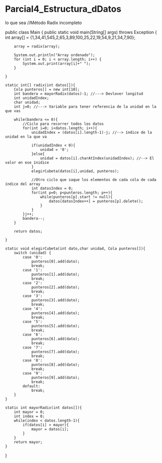 # Parcial4_Estructura_dDatos
lo que sea
//Método Radix incompleto

public class Main {
    public static void main(String[] args) throws Exception {
        int array[] = {1,34,41,545,2,65,3,89,100,25,22,19,54,9,21,34,7,90};
        
        array = radix(array);
        
        System.out.println("Array ordenado");
        for (int i = 0; i < array.length; i++) {
            System.out.print(array[i]+" ");
        }

    }
    
    static int[] radix(int datos[]){
        Cola punteros[] = new int[10];
        int bandera = mayorRadix(datos)-1; //---> Devlover longitud
        int unidadIndex;
        char unidad;
        int j=0; //---> Variable para tener referencia de la unidad en la que vas

        while(bandera <= 0){
            //Ciclo para recorrer todos los datos
            for(int i=0; i<datos.length; i++){
                unidadIndex = (datos[i].length-1)-j; //--> índice de la unidad en la que va
                
                if(unidadIndex < 0){
                    unidad = '0';
                }else{
                    unidad = datos[i].charAtIndex(unidadIndex); //--> El valor en ese ínidice 
                }
                elegirCubeta(datos[i],unidad, punteros);

                //Otro ciclo que saque los elementos de cada cola de cada índice del array
                int datosIndex = 0;
                for(int p=0; p<punteros.length; p++){
                    while(punteros[p].start != null){
                        datos[datosIndex++] = punteros[p].delete();
                    }
                }
            }j++;
            bandera--;
        }

        return datos;
        
    }
    
    static void elegirCubeta(int dato,char unidad, Cola punteros[]){
        switch (unidad) {
            case '0':
                punteros[0].add(dato);
                break;
            case '1':
                punteros[1].add(dato);  
                break;
            case '2':
                punteros[2].add(dato);
                break;
            case '3':
                punteros[3].add(dato);
                break;
            case '4':
                punteros[4].add(dato);
                break;
            case '5':
                punteros[5].add(dato);
                break;
            case '6':
                punteros[6].add(dato);
                break;
            case '7':
                punteros[7].add(dato);
                break;
            case '8':
                punteros[8].add(dato);
                break;
            case '9':
                punteros[9].add(dato);
                break;
            default:
                break;
        }
    }

    static int mayorRadix(int datos[]){
        int mayor = 0;
        int index = 0;
        while(index < datos.length-1){
            if(datos[i] > mayor){
                mayor = datos[i];
            }
        }
        return mayor;
    }
    
}



